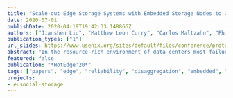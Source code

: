 ```yaml
---
title: "Scale-out Edge Storage Systems with Embedded Storage Nodes to Get Better Availability and Cost-Efficiency At the Same Time"
date: 2020-07-01
publishDate: 2020-04-19T19:42:33.148866Z
authors: ["Jianshen Liu", "Matthew Leon Curry", "Carlos Maltzahn", "Philip Kufeldt"]
publication_types: ["1"]
url_slides: https://www.usenix.org/sites/default/files/conference/protected-files/hotedge20-paper163-slides-liu-jianshen.pdf
abstract: "In the resource-rich environment of data centers most failures can quickly failover to redundant resources. In contrast, failure in edge infrastructures with limited resources might require maintenance personnel to drive to the location in order to fix the problem. The operational cost of these 'truck rolls' to locations at the edge infrastructure competes with the operational cost incurred by extra space and power needed for redundant resources at the edge. Computational storage devices with network interfaces can act as network-attached storage servers and offer a new design point for storage systems at the edge. In this paper we hypothesize that a system consisting of a larger number of such small 'embedded' storage nodes provides higher availability due to a larger number of failure domains while also saving operational cost in terms of space and power. As evidence for our hypothesis, we compared the possibility of data loss between two different types of storage systems: one is constructed with general-purpose servers, and the other one is constructed with embedded storage nodes. Our results show that the storage system constructed with general-purpose servers has 7 to 20 times higher risk of losing data over the storage system constructed with embedded storage devices. We also compare the two alternatives in terms of power and space using the Media-Based Working Unit (MBWU) that we developed in an earlier paper as a reference point."
featured: false
publication: "*HotEdge'20*"
tags: ["papers", "edge", "reliability", "disaggregation", "embedded", "failures"]
projects:
- eusocial-storage
---
```

